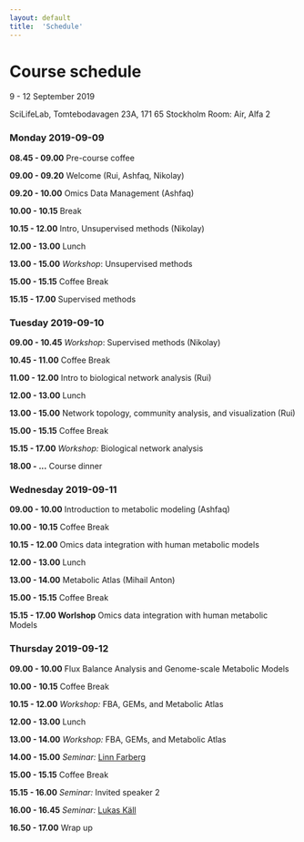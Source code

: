 ```yaml
---
layout: default
title:  'Schedule'
---
```

# Course schedule

9 - 12 September 2019

SciLifeLab, Tomtebodavagen 23A, 171 65 Stockholm
Room: Air, Alfa 2


### Monday 2019-09-09

**08.45 - 09.00** Pre-course coffee

**09.00 - 09.20** Welcome (Rui, Ashfaq, Nikolay)

**09.20 - 10.00** Omics Data Management (Ashfaq)

**10.00 - 10.15** Break

**10.15 - 12.00** Intro, Unsupervised methods (Nikolay)

**12.00 - 13.00** Lunch

**13.00 - 15.00** *Workshop*: Unsupervised methods

**15.00 - 15.15** Coffee Break

**15.15 - 17.00** Supervised methods


### Tuesday 2019-09-10

**09.00 - 10.45** *Workshop*: Supervised methods (Nikolay)

**10.45 - 11.00** Coffee Break

**11.00 - 12.00** Intro to biological network analysis (Rui)

**12.00 - 13.00** Lunch

**13.00 - 15.00** Network topology, community analysis, and visualization (Rui)

**15.00 - 15.15** Coffee Break

**15.15 - 17.00** *Workshop:* Biological network analysis

**18.00 - ...** Course dinner


### Wednesday 2019-09-11

**09.00 - 10.00** Introduction to metabolic modeling (Ashfaq)

**10.00 - 10.15** Coffee Break

**10.15 - 12.00** Omics data integration with human metabolic models

**12.00 - 13.00** Lunch

**13.00 - 14.00** Metabolic Atlas (Mihail Anton)

**15.00 - 15.15** Coffee Break

**15.15 - 17.00** **Worlshop** Omics data integration with human metabolic Models


### Thursday 2019-09-12

**09.00 - 10.00** Flux Balance Analysis and Genome-scale Metabolic Models

**10.00 - 10.15** Coffee Break

**10.15 - 12.00** *Workshop:* FBA, GEMs, and Metabolic Atlas

**12.00 - 13.00** Lunch

**13.00 - 14.00** *Workshop:* FBA, GEMs, and Metabolic Atlas

**14.00 - 15.00** *Seminar:* [Linn Farberg][1]

**15.00 - 15.15** Coffee Break

**15.15 - 16.00** *Seminar:* Invited speaker 2

**16.00 - 16.45** *Seminar:* [Lukas Käll][2]

**16.50 - 17.00** Wrap up


[1]: https://www.kth.se/kcap/the-kth-center-for-applied-precision-medicine-kcap-1.639039
[2]: http://kaell.org/


